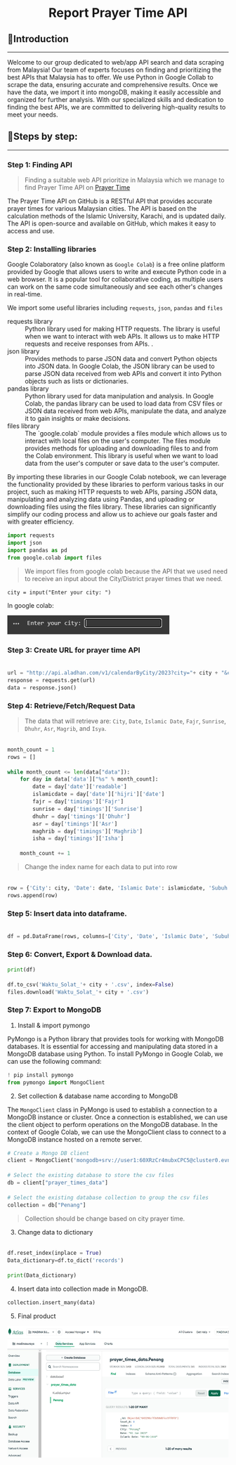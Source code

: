 <div align='center'><h1>Report Prayer Time API</h1></div>


## 📖Introduction

---

Welcome to our group dedicated to web/app API search and data scraping from Malaysia! Our team of experts focuses on finding and prioritizing the best APIs that Malaysia has to offer. We use Python in Google Collab to scrape the data, ensuring accurate and comprehensive results. Once we have the data, we import it into mongoDB, making it easily accessible and organized for further analysis. With our specialized skills and dedication to finding the best APIs, we are committed to delivering high-quality results to meet your needs.</p>

## 📏Steps by step:

---
   
### Step 1: Finding API

> Finding a suitable web API prioritize in Malaysia which we manage to find Prayer Time API on [Prayer Time](https://aladhan.com/prayer-times-api#GetCalendar)

The Prayer Time API on GitHub is a RESTful API that provides accurate prayer times for various Malaysian cities. The API is based on the calculation methods of the Islamic University, Karachi, and is updated daily. The API is open-source and available on GitHub, which makes it easy to access and use.

### Step 2: Installing libraries 

Google Colaboratory (also known as `Google Colab`) is a free online platform provided by Google that allows users to write and execute Python code in a web browser. It is a popular tool for collaborative coding, as multiple users can work on the same code simultaneously and see each other's changes in real-time.

We import some useful libraries including `requests`, `json`, `pandas` and `files`

<dl>
  <dt> requests library</dt>
  <dd>Python library used for making HTTP requests. The library is useful when we want to interact with web APIs. It allows us to make HTTP requests and receive responses from APIs. .</dd>

  <dt> json library  </dt>
  <dd>Provides methods to parse JSON data and convert Python objects into JSON data. In Google Colab, the JSON library can be used to parse JSON data received from web APIs and convert it into Python objects such as lists or dictionaries.</dd>
   
  <dt> pandas library   </dt>
  <dd>Python library used for data manipulation and analysis. In Google Colab, the pandas library can be used to load data from CSV files or JSON data received from web APIs, manipulate the data, and analyze it to gain insights or make decisions.</dd>

  <dt> files library   </dt>
  <dd>The `google.colab` module provides a files module which allows us to interact with local files on the user's computer. The files module provides methods for uploading and downloading files to and from the Colab environment. This library is useful when we want to load data from the user's computer or save data to the user's computer.</dd>
</dl>

By importing these libraries in our Google Colab notebook, we can leverage the functionality provided by these libraries to perform various tasks in our project, such as making HTTP requests to web APIs, parsing JSON data, manipulating and analyzing data using Pandas, and uploading or downloading files using the files library. These libraries can significantly simplify our coding process and allow us to achieve our goals faster and with greater efficiency.

```python
import requests
import json
import pandas as pd
from google.colab import files
  ```
  
> We import files from google colab because the API that we used need to receive an input about the City/District prayer times that we need.

```
city = input("Enter your city: ")

  ```
In google colab:

<img src='Figures/City Input.jpg'/>

### Step 3: Create URL for prayer time API

```python

url = "http://api.aladhan.com/v1/calendarByCity/2023?city="+ city + "&country=Malaysia&method=11"
response = requests.get(url)
data = response.json()

  ```
  
### Step 4: Retrieve/Fetch/Request Data
> The data that will retrieve are: `City`, `Date`, `Islamic Date`, `Fajr`, `Sunrise`, `Dhuhr`, `Asr`, `Magrib`, and `Isya`.
```python

month_count = 1
rows = []

while month_count <= len(data["data"]):
    for day in data['data']["%s" % month_count]:
        date = day['date']['readable']
        islamicdate = day['date']['hijri']['date']
        fajr = day['timings']['Fajr']
        sunrise = day['timings']['Sunrise']
        dhuhr = day['timings']['Dhuhr']
        asr = day['timings']['Asr']
        maghrib = day['timings']['Maghrib']
        isha = day['timings']['Isha']
        
    month_count += 1

  ```
 > Change the index name for each data to put into row
  
 ```python
 
 row = {'City': city, 'Date': date, 'Islamic Date': islamicdate, 'Subuh': fajr, 'Syuruk': sunrise, 'Zohor': dhuhr, 'Asar': asr, 'Maghrib': maghrib, 'Isya': isha}
 rows.append(row)
  ```
  
### Step 5: Insert data into dataframe.

  ```python
  
  df = pd.DataFrame(rows, columns=['City', 'Date', 'Islamic Date', 'Subuh', 'Syuruk', 'Zohor', 'Asar', 'Maghrib', 'Isya'])
  
   ```
   
 ### Step 6: Convert, Export & Download data. 
 
 ```python
 print(df)

df.to_csv('Waktu_Solat_'+ city + '.csv', index=False)
files.download('Waktu_Solat_'+ city + '.csv')
 
  ```
  
### Step 7: Export to MongoDB
1) Install & import pymongo

PyMongo is a Python library that provides tools for working with MongoDB databases. It is essential for accessing and manipulating data stored in a MongoDB database using Python. To install PyMongo in Google Colab, we can use the following command:

```python
! pip install pymongo
from pymongo import MongoClient
  ```
  
2) Set collection & database name according to MongoDB

The `MongoClient` class in PyMongo is used to establish a connection to a MongoDB instance or cluster. Once a connection is established, we can use the client object to perform operations on the MongoDB database. In the context of Google Colab, we can use the MongoClient class to connect to a MongoDB instance hosted on a remote server.

```python 
# Create a Mongo DB client
client = MongoClient('mongodb+srv://user1:60XRzCr4mubxCPC5@cluster0.evngzba.mongodb.net/test')

# Select the existing database to store the csv files
db = client["prayer_times_data"]

# Select the existing database collection to group the csv files
collection = db["Penang"]
```

> Collection should be change based on city prayer time.

3) Change data to dictionary

```python 

df.reset_index(inplace = True)
Data_dictionary=df.to_dict('records')

print(Data_dictionary)

   ```
4) Insert data into collection made in MongoDB.

``` python
collection.insert_many(data)
```
   
5) Final product
  <img height='300px' src='Figures/MongoDb.jpg'/>
  
  
  
  
